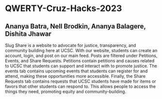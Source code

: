 # QWERTY-Cruz-Hacks-2023
## Ananya Batra, Nell Brodkin, Ananya Balagere, Dishita Jhawar

Slug Share is a website to advocate for justice, transparency, and community building here at UCSC. With our website, students can create an account, login, and post on our main feed. Posts are filtered under Petitions, Events, and Share Requests. 
Petitions contain petitions and causes related to UCSC that students can support and interact with to promote justice. The events tab contains upcoming events that students can register for and attend, making these opportunities more accessible. Finally, 
the Share Requests tab contains requests that UCSC students have made for items or favors that other students can respond to. This allows people to access the things they need, promoting equity and community-building. 



